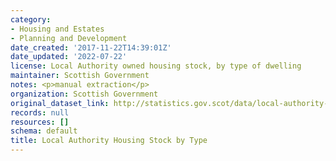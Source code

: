 ```yaml
---
category:
- Housing and Estates
- Planning and Development
date_created: '2017-11-22T14:39:01Z'
date_updated: '2022-07-22'
license: Local Authority owned housing stock, by type of dwelling
maintainer: Scottish Government
notes: <p>manual extraction</p>
organization: Scottish Government
original_dataset_link: http://statistics.gov.scot/data/local-authority-housing-stock-by-type
records: null
resources: []
schema: default
title: Local Authority Housing Stock by Type
---
```


